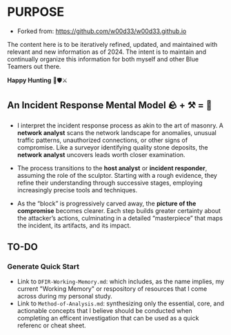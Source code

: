 # PURPOSE

- Forked from: https://github.com/w00d33/w00d33.github.io

The content here is to be iteratively refined, updated, and maintained with relevant and new information as of 2024. The intent is to maintain and continually organize this information for both myself and other Blue Teamers out there.

**Happy Hunting** 🏹🛡️⚔️

## An Incident Response Mental Model 🪨 + ⚒️ = 🗿

- I interpret the incident response process as akin to the art of masonry. A **network analyst** scans the network landscape for anomalies, unusual traffic patterns, unauthorized connections, or other signs of compromise. Like a surveyor identifying quality stone deposits, the **network analyst** uncovers leads worth closer examination.  

- The process transitions to the **host analyst** or **incident responder**, assuming the role of the sculptor. Starting with a rough evidence, they refine their understanding through successive stages, employing increasingly precise tools and techniques.  

- As the “block” is progressively carved away, the **picture of the compromise** becomes clearer. Each step builds greater certainty about the attacker’s actions, culminating in a detailed “masterpiece” that maps the incident, its artifacts, and its impact.  

## TO-DO

### Generate Quick Start

- Link to `DFIR-Working-Memory.md`: which includes, as the name implies, my current "Working Memory" or respository of resources that I come across during my personal study.
- Link to `Method-of-Analysis.md`: synthesizing only the essential, core, and actionable concepts that I believe should be conducted when completing an efficent investigation that can be used as a quick referenc or cheat sheet.
